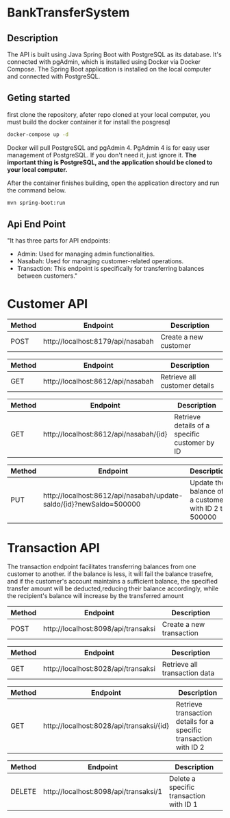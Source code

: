 # BankTransferSystem

## Description
The API is built using Java Spring Boot with PostgreSQL as its database. It's connected with pgAdmin, 
which is installed using Docker via Docker Compose. The Spring Boot application is installed on the
local computer and connected with PostgreSQL.

## Geting started
first clone the repository, afeter repo cloned at your local computer, you must build the docker container
it for install the posgresql 
```bash
docker-compose up -d
```
Docker will pull PostgreSQL and pgAdmin 4. PgAdmin 4 is for easy user management of PostgreSQL. If you don't need it, just ignore it.
**The important thing is PostgreSQL, and the application should be cloned to your local computer.**

After the container finishes building, open the application directory and run the command below.
```bash
mvn spring-boot:run
```

## Api End Point
"It has three parts for API endpoints:
- Admin: Used for managing admin functionalities.
- Nasabah: Used for managing customer-related operations.
- Transaction: This endpoint is specifically for transferring balances between customers."

# Customer API

| Method | Endpoint                 | Description                          |
|--------|--------------------------|--------------------------------------|
| POST   | http://localhost:8179/api/nasabah | Create a new customer               |



| Method | Endpoint                          | Description               |
|--------|-----------------------------------|---------------------------|
| GET    | http://localhost:8612/api/nasabah | Retrieve all customer details|


| Method | Endpoint                                | Description                         |
|--------|-----------------------------------------|-------------------------------------|
| GET    | http://localhost:8612/api/nasabah/{id} | Retrieve details of a specific customer by ID |


| Method | Endpoint                                           | Description                                 |
|--------|----------------------------------------------------|---------------------------------------------|
| PUT    | http://localhost:8612/api/nasabah/update-saldo/{id}?newSaldo=500000 | Update the balance of a customer with ID 2 to 500000 |


# Transaction API
The transaction endpoint facilitates transferring balances from one customer to another.
if the balance is less, it will fail the balance trasefre, and if the customer's account maintains a sufficient balance, the specified transfer 
amount will be deducted,reducing their balance accordingly, while the recipient's balance will increase by the transferred amount

| Method | Endpoint                          | Description                          |
|--------|-----------------------------------|--------------------------------------|
| POST   | http://localhost:8098/api/transaksi | Create a new transaction             |


| Method | Endpoint                          | Description                          |
|--------|-----------------------------------|--------------------------------------|
| GET    | http://localhost:8028/api/transaksi | Retrieve all transaction data        |


| Method | Endpoint                          | Description                               |
|--------|-----------------------------------|-------------------------------------------|
| GET    | http://localhost:8028/api/transaksi/{id} | Retrieve transaction details for a specific transaction with ID 2 |

| Method | Endpoint                                | Description                                 |
|--------|-----------------------------------------|---------------------------------------------|
| DELETE | http://localhost:8098/api/transaksi/1   | Delete a specific transaction with ID 1     |





